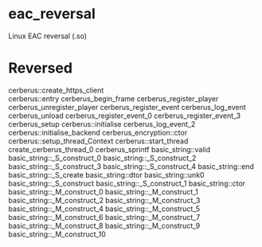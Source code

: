 # eac_reversal
Linux EAC reversal (.so)


# Reversed

cerberus::create_https_client	
cerberus::entry
cerberus_begin_frame
cerberus_register_player
cerberus_unregister_player
cerberus_register_event
cerberus_log_event
cerberus_unload
cerberus_register_event_0
cerberus_register_event_3
cerberus_setup
cerberus::initialise
cerberus_log_event_2
cerberus::initialise_backend
cerberus_encryption::ctor
cerberus::setup_thread_Context
cerberus::start_thread
create_cerberus_thread_0
cerberus_sprintf
basic_string::valid
basic_string::_S_construct_0
basic_string::_S_construct_2
basic_string::_S_construct_3
basic_string::_S_construct_4
basic_string::end
basic_string::_S_create
basic_string::dtor
basic_string::unk0
basic_string::_S_construct
basic_string::_S_construct_1
basic_string::ctor
basic_string::_M_construct_0
basic_string::_M_construct_1
basic_string::_M_construct_2
basic_string::_M_construct_3
basic_string::_M_construct_4
basic_string::_M_construct_5
basic_string::_M_construct_6
basic_string::_M_construct_7
basic_string::_M_construct_8
basic_string::_M_construct_9
basic_string::_M_construct_10
